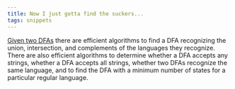 ```yaml
---
title: Now I just gotta find the suckers...
tags: snippets
---
```


[Given two DFAs](http://en.wikipedia.org/wiki/Deterministic_finite_automaton 'Deterministic finite-state machine - Wikipedia, the free encyclopedia') there are efficient algorithms to find a DFA recognizing the union, intersection, and complements of the languages they recognize. There are also efficient algorithms to determine whether a DFA accepts any strings, whether a DFA accepts all strings, whether two DFAs recognize the same language, and to find the DFA with a minimum number of states for a particular regular language.
